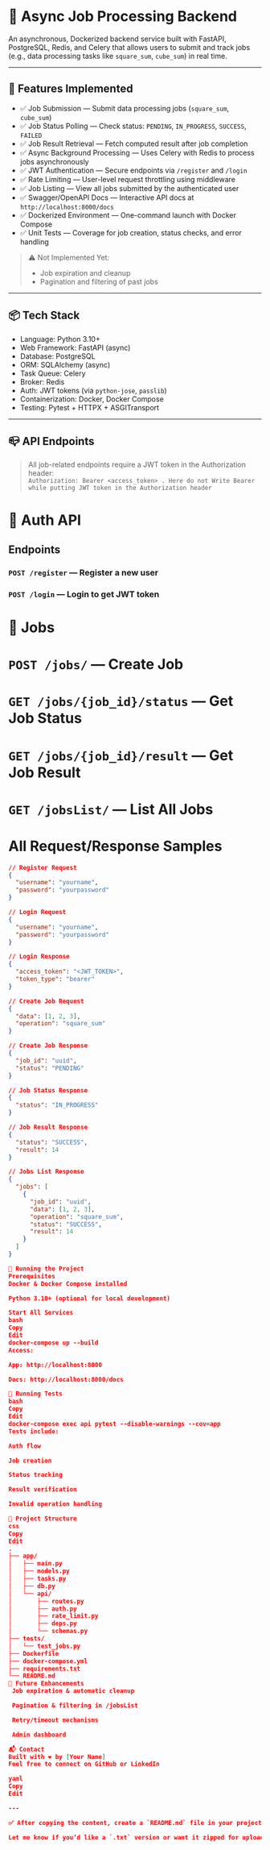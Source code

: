 # 🧠 Async Job Processing Backend

An asynchronous, Dockerized backend service built with FastAPI, PostgreSQL, Redis, and Celery that allows users to submit and track jobs (e.g., data processing tasks like `square_sum`, `cube_sum`) in real time.

---

## 🚀 Features Implemented

- ✅ Job Submission — Submit data processing jobs (`square_sum`, `cube_sum`)
- ✅ Job Status Polling — Check status: `PENDING`, `IN_PROGRESS`, `SUCCESS`, `FAILED`
- ✅ Job Result Retrieval — Fetch computed result after job completion
- ✅ Async Background Processing — Uses Celery with Redis to process jobs asynchronously
- ✅ JWT Authentication — Secure endpoints via `/register` and `/login`
- ✅ Rate Limiting — User-level request throttling using middleware
- ✅ Job Listing — View all jobs submitted by the authenticated user
- ✅ Swagger/OpenAPI Docs — Interactive API docs at `http://localhost:8000/docs`
- ✅ Dockerized Environment — One-command launch with Docker Compose
- ✅ Unit Tests — Coverage for job creation, status checks, and error handling

> ⚠️ Not Implemented Yet:
> - Job expiration and cleanup
> - Pagination and filtering of past jobs

---

## 📦 Tech Stack

- Language: Python 3.10+
- Web Framework: FastAPI (async)
- Database: PostgreSQL
- ORM: SQLAlchemy (async)
- Task Queue: Celery
- Broker: Redis
- Auth: JWT tokens (via `python-jose`, `passlib`)
- Containerization: Docker, Docker Compose
- Testing: Pytest + HTTPX + ASGITransport

---

## 📪 API Endpoints

> All job-related endpoints require a JWT token in the Authorization header:  
> `Authorization: Bearer <access_token> . Here do not Write Bearer while putting JWT token in the Authorization header`

# 🔐 Auth API

## Endpoints

### `POST /register` — Register a new user  
### `POST /login` — Login to get JWT token  

# 🧮 Jobs

# `POST /jobs/` — Create Job  
# `GET /jobs/{job_id}/status` — Get Job Status  
# `GET /jobs/{job_id}/result` — Get Job Result  
# `GET /jobsList/` — List All Jobs  

# All Request/Response Samples

```json
// Register Request
{
  "username": "yourname",
  "password": "yourpassword"
}

// Login Request
{
  "username": "yourname",
  "password": "yourpassword"
}

// Login Response
{
  "access_token": "<JWT_TOKEN>",
  "token_type": "bearer"
}

// Create Job Request
{
  "data": [1, 2, 3],
  "operation": "square_sum"
}

// Create Job Response
{
  "job_id": "uuid",
  "status": "PENDING"
}

// Job Status Response
{
  "status": "IN_PROGRESS"
}

// Job Result Response
{
  "status": "SUCCESS",
  "result": 14
}

// Jobs List Response
{
  "jobs": [
    {
      "job_id": "uuid",
      "data": [1, 2, 3],
      "operation": "square_sum",
      "status": "SUCCESS",
      "result": 14
    }
  ]
}

🐳 Running the Project
Prerequisites
Docker & Docker Compose installed

Python 3.10+ (optional for local development)

Start All Services
bash
Copy
Edit
docker-compose up --build
Access:

App: http://localhost:8000

Docs: http://localhost:8000/docs

🧪 Running Tests
bash
Copy
Edit
docker-compose exec api pytest --disable-warnings --cov=app
Tests include:

Auth flow

Job creation

Status tracking

Result verification

Invalid operation handling

📁 Project Structure
css
Copy
Edit
.
├── app/
│   ├── main.py
│   ├── models.py
│   ├── tasks.py
│   ├── db.py
│   └── api/
│       ├── routes.py
│       ├── auth.py
│       ├── rate_limit.py
│       ├── deps.py
│       └── schemas.py
├── tests/
│   └── test_jobs.py
├── Dockerfile
├── docker-compose.yml
├── requirements.txt
└── README.md
📝 Future Enhancements
 Job expiration & automatic cleanup

 Pagination & filtering in /jobsList

 Retry/timeout mechanisms

 Admin dashboard

📬 Contact
Built with ❤️ by [Your Name]
Feel free to connect on GitHub or LinkedIn

yaml
Copy
Edit

---

✅ After copying the content, create a `README.md` file in your project root folder and paste it there.

Let me know if you’d like a `.txt` version or want it zipped for upload.
